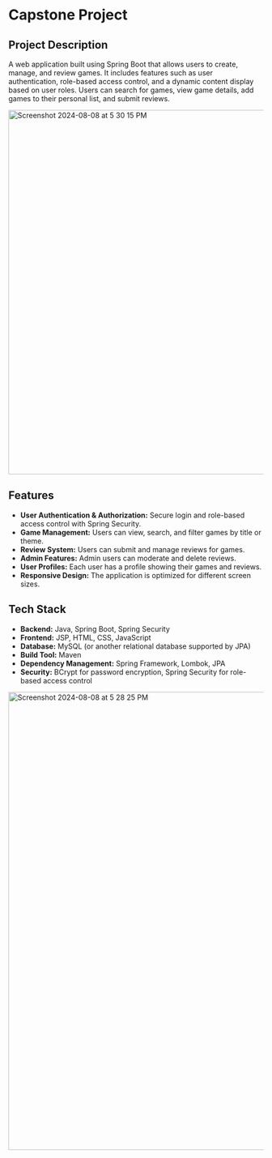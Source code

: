 # Capstone Project

## Project Description
A web application built using Spring Boot that allows users to create, manage, and review games. It includes features such as user authentication, role-based access control, and a dynamic content display based on user roles. Users can search for games, view game details, add games to their personal list, and submit reviews.

<img width="720" alt="Screenshot 2024-08-08 at 5 30 15 PM" src="https://github.com/user-attachments/assets/2959568f-d975-4977-bcfe-d891bd24c3c7">

## Features
- **User Authentication & Authorization:** Secure login and role-based access control with Spring Security.
- **Game Management:** Users can view, search, and filter games by title or theme.
- **Review System:** Users can submit and manage reviews for games.
- **Admin Features:** Admin users can moderate and delete reviews.
- **User Profiles:** Each user has a profile showing their games and reviews.
- **Responsive Design:** The application is optimized for different screen sizes.

## Tech Stack
- **Backend:** Java, Spring Boot, Spring Security
- **Frontend:** JSP, HTML, CSS, JavaScript
- **Database:** MySQL (or another relational database supported by JPA)
- **Build Tool:** Maven
- **Dependency Management:** Spring Framework, Lombok, JPA
- **Security:** BCrypt for password encryption, Spring Security for role-based access control

<img width="905" alt="Screenshot 2024-08-08 at 5 28 25 PM" src="https://github.com/user-attachments/assets/bea0cfd4-baac-4627-810f-bb06a0339206">


